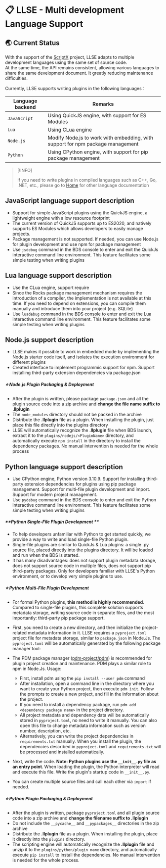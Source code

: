 # 📋 LLSE - Multi development Language Support

## 🌏 Current Status

With the support of the [ScriptX](https://github.com/Tencent/ScriptX) project, LLSE adapts to multiple development languages using the same set of source code.    
At the same time, the API remains consistent, allowing various languages to share the same development document. It greatly reducing maintenance difficulties.

Currently, LLSE supports writing plugins in the following languages：

| Language backend | Remarks                                                      |
| ---------------- | ------------------------------------------------------------ |
| `JavaScript`     | Using QuickJS engine, with support for ES Modules            |
| `Lua`            | Using CLua engine                                            |
| `Node.js`         | Modify Node.js to work with embedding, with support for npm package management |
| `Python`  | Using CPython engine, with support for pip package management |

> [!INFO]
>
> If you need to write plugins in compiled languages such as C++, Go, .NET, etc., please go to [Home](../zh-Hans) for other language documentation

## JavaScript language support description

- Support for simple JavaScript plugins using the QuickJS engine, a lightweight engine with a low resource footprint
- The current version of QuickJS supports up to ES2020, and natively supports ES Modules which allows developers to easily manage projects.
- Package management is not supported. If needed, you can use Node.js for plugin development and use npm for package management
- Use `jsdebug` command in the BDS console to enter and exit the QuickJs interactive command line environment. This feature facilitates some simple testing when writing plugins

## Lua language support description

- Use the CLua engine, support require
- Since the Rocks package management mechanism requires the introduction of a compiler, the implementation is not available at this time. If you need to depend on extensions, you can compile them manually and introduce them into your project (e.g. SQLite)
- Use `luadebug` command in the BDS console to enter and exit the Lua interactive command line environment. This feature facilitates some simple testing when writing plugins

## Node.js support description

- LLSE makes it possible to work in embedded mode by implementing the Node.js starter code itself, and isolates the execution environment for different plugins
- Created interface to implement programmic support for npm. Support installing third-party extension dependencies via package.json

##### ⭐ **Node.js Plugin Packaging & Deployment**

- After the plugin is written, please package `package.json` and all the plugin source code into a zip archive and **change the file name suffix to .llplugin**
- The `node_modules` directory should not be packed in the archive
- Distribute the **.llplugin** file as a plugin. When installing the plugin, just place this file directly into the plugins directory
- LLSE will automatically recognize the **.llplugin** file when BDS launch, extract it to the `plugins/nodejs/<PluginName>` directory, and automatically execute `npm install` in the directory to install the dependency packages. No manual intervention is needed for the whole process

## Python language support description

- Use CPython engine, Python version 3.10.9. Support for installing third-party extension dependencies for plugins using pip package management. Support for multi-file plugin development and import. Support for modern project management.
- Use `pydebug` command in the BDS console to enter and exit the Python interactive command line environment. This feature facilitates some simple testing when writing plugins

##### **Python Single-File Plugin Development **

- To help developers unfamiliar with Python to get started quickly, we provide a way to write and load single-file Python plugin.
- Single-file plugins are similar to QuickJs & Lua plugins: a single .py source file, placed directly into the plugins directory. It will be loaded and run when the BDS is started.
- It has many disadvantages: does not support plugin metadata storage, does not support source code in multiple files, does not support pip third-party packages. Only for developers familiar with LLSE's Python environment, or to develop very simple plugins to use.

##### ⭐ **Python Multi-File Plugin Development**

- For formal Python plugins, **this method is highly recommended**. Compared to single-file plugins, this complete solution supports metadata storage, writing source code in separate files, and the most importantly: third-party pip package support.
- First, you need to create a new directory, and then initialize the project-related metadata information in it. LLSE requires a `pyproject.toml` project file for metadata storage, similar to `package.json` in Node.Js. The `pyproject.toml` will be automatically generated by the following package manager tool:
- The PDM package manager ([pdm-project/pdm](https://github.com/pdm-project/pdm)) is recommended for plugin project creation and maintenance. PDM plays a similar role to npm in Node.Js. Usage:

  - First, install pdm using the `pip install --user pdm` command
  - After installation, open a command line in the directory where you want to create your Python project, then execute `pdm init`. Follow the prompts to create a new project, and fill in the information about the project.
  - If you need to install a dependency package, run `pdm add <dependency package name>` in the project directory.
  - All project metadata and dependency data will be automatically stored in `pyproject.toml`, no need to write it manually. You can also open this file to change metadata information such as version number, description, etc.
  - Alternatively, you can write the project dependencies in `requirements.txt` manually. When you install the plugin, the dependencies described in `pyproject.toml` and `requirements.txt` will be processed and installed automatically.
- Next, write the code. **Note: Python plugins use the `__init__.py` file as an entry point**. When loading the plugin, the Python interpreter will read and execute this file. Write the plugin's startup code in `__init__.py`.
- You can create multiple source files and call each other via `import` if needed.

##### ⭐ **Python Plugin Packaging & Deployment**

- After the plugin is written, package `pyproject.toml` and all plugin source code into a zip archive and **change the filename suffix to .llplugin**
- Do not include the `__pycache__` and `__pypackages__` directories in the zip archive
- Distribute the **.llplugin** file as a plugin. When installing the plugin, place it directly into the `plugins` directory.
- The scripting engine will automatically recognize the **.llplugin** file and unzip it to the `plugins/python/plugin name` directory, and automatically execute `pip install` to install the dependencies. No manual intervention is needed for the whole process.
